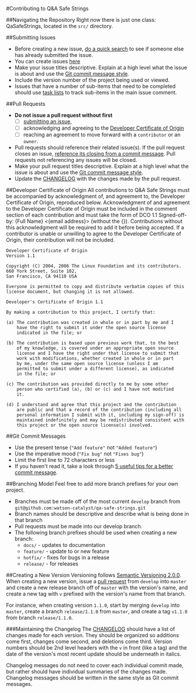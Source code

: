 #Contributing to Q&A Safe Strings

##Navigating the Repository
Right now there is just one class: QaSafeStrings, located in the `src/` directory.

##Submitting Issues
- Before creating a new issue, [do a quick search](https://github.com/watson-catalyst/watson-catalyst/issues?utf8=✓&q=is%3Aissue+user%3Awatson-catalyst) to see if someone else has already submitted the issue.
- You can create issues [here](https://github.com/watson-catalyst/watson-catalyst/issues?utf8=✓&q=)
- Make your issue titles descriptive. Explain at a high level what the issue is about and use the [Git commit message style](git-commit-messages).
- Include the version number of the project being used or viewed.
- Issues that have a number of sub-items that need to be completed should use [task lists](https://github.com/blog/1375%0A-task-lists-in-gfm-issues-pulls-comments) to track sub-items in the main issue comment.

##Pull Requests
- **Do not issue a pull request without first** 
  -  [ ] [submitting an issue](#submitting-issues),
  -  [ ] acknowledging and agreeing to the [Developer Certificate of Origin](#developer-certificate-of-origin)
  -  [ ] reaching an agreement to move forward with a `contributor` or an `owner`.
- Pull requests should reference their related issue(s). If the pull request closes an issue, [reference its closing from a commit message](https://help.github.com/articles/closing-issues-via-commit-messages/). Pull requests not referencing any issues will be closed.
- Make your pull request titles descriptive. Explain at a high level what the issue is about and use the [Git commit message style](#git-commit-messages).
- Update the [CHANGELOG](CHANGELOG.md) with the changes made by the pull request.

##Developer Certificate of Origin
All contributions to Q&A Safe Strings must be accompanied by acknowledgment of, and agreement to, the Developer Certificate of Origin, reproduced below. Acknowledgment of and agreement to the Developer Certificate of Origin must be included in the comment section of each contribution and must take the form of DCO 1.1 Signed-off-by: {Full Name} <{email address}> (without the {}). Contributions without this acknowledgment will be required to add it before being accepted. If a contributor is unable or unwilling to agree to the Developer Certificate of Origin, their contribution will not be included.

```
Developer Certificate of Origin
Version 1.1

Copyright (C) 2004, 2006 The Linux Foundation and its contributors.
660 York Street, Suite 102,
San Francisco, CA 94110 USA

Everyone is permitted to copy and distribute verbatim copies of this
license document, but changing it is not allowed.

Developer's Certificate of Origin 1.1

By making a contribution to this project, I certify that:

(a) The contribution was created in whole or in part by me and I
    have the right to submit it under the open source license
    indicated in the file; or

(b) The contribution is based upon previous work that, to the best
    of my knowledge, is covered under an appropriate open source
    license and I have the right under that license to submit that
    work with modifications, whether created in whole or in part
    by me, under the same open source license (unless I am
    permitted to submit under a different license), as indicated
    in the file; or

(c) The contribution was provided directly to me by some other
    person who certified (a), (b) or (c) and I have not modified
    it.

(d) I understand and agree that this project and the contribution
    are public and that a record of the contribution (including all
    personal information I submit with it, including my sign-off) is
    maintained indefinitely and may be redistributed consistent with
    this project or the open source license(s) involved.
```

##Git Commit Messages
- Use the present tense (`"Add feature"` not `"Added feature"`)
- Use the imperative mood (`"Fix bug"` not `"Fixes bug"`)
- Limit the first line to 72 characters or less
- If you haven't read it, take a look through [5 useful tips for a better commit message](https://robots.thoughtbot.com/5-useful-tips-for-a-better-commit-message).

##Branching Model
Feel free to add more branch prefixes for your own project.

- Branches must be made off of the most current `develop` branch from `git@github.com:watson-catalyst/qa-safe-strings.git`
- Branch names should be descriptive and describe what is being done in that branch
- Pull requests must be made into our develop branch.
- The following branch prefixes should be used when creating a new branch:
  - `docs/` - updates to documentation
  - `feature/` - update to or new feature
  - `hotfix/` - fixes for bugs in a release
  - `release/` - for releases

##Creating a New Version
Versioning follows [Semantic Versioning 2.0.0](http://semver.org/). When creating a new version, issue a [pull request](pull-requests) from `develop` into `master` and create a new release branch off of `master` with the version's name, and create a new tag with `v` prefixed with the version's name from that branch.

For instance, when creating version `1.1.0`, start by merging `develop` into `master`, create a branch `release/1.1.0` from `master`, and create a tag `v1.1.0` from branch `release/1.1.0`.

###Maintaining the Changelog
The [CHANGELOG](CHANGELOG.md) should have a list of changes made for each version. They should be organized so additions come first, changes come second, and deletions come third. Version numbers should be 2nd level headers with the `v` in front (like a tag) and the date of the version's most recent update should be underneath in italics.

Changelog messages do not need to cover each individual commit made, but rather should have individual summaries of the changes made. Changelog messages should be written in the same style as Git commit messages.